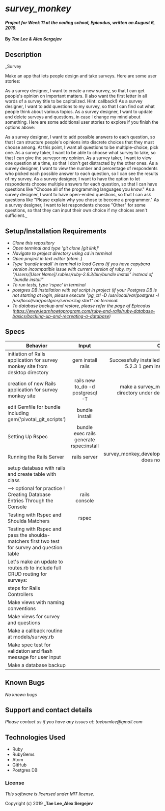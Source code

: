 # _survey_monkey_

#### _Project for Week 11 at the coding school, Epicodus, written on August 6, 2019._

#### By _**Tae Lee & Alex Sergejev**_

## Description

_Survey

Make an app that lets people design and take surveys. Here are some user stories:

As a survey designer, I want to create a new survey, so that I can get people's opinion on important matters. (I also want the first letter in all words of a survey title to be capitalized. Hint: callback!)
As a survey designer, I want to add questions to my survey, so that I can find out what people think about various topics.
As a survey designer, I want to update and delete surveys and questions, in case I change my mind about something.
Here are some additional user stories to explore if you finish the options above:

As a survey designer, I want to add possible answers to each question, so that I can structure people's opinions into discrete choices that they must choose among. At this point, I want all questions to be multiple-choice, pick one.
As a survey taker, I want to be able to choose what survey to take, so that I can give the surveyor my opinion.
As a survey taker, I want to view one question at a time, so that I don't get distracted by the other ones.
As a survey designer, I want to view the number and percentage of respondents who picked each possible answer to each question, so I can see the results of my survey.
As a survey designer, I want to have the option to let respondents choose multiple answers for each question, so that I can have questions like "Choose all of the programming languages you know."
As a survey designer, I want to have open-ended questions, so that I can ask questions like "Please explain why you chose to become a programmer."
As a survey designer, I want to let respondents choose "Other" for some questions, so that they can input their own choice if my choices aren't sufficient._

## Setup/Installation Requirements

* _Clone this repository_
* _Open terminal and type 'git clone [git link]'_
* _Navigate to project directory using cd in terminal_
* _Open project in text editor (atom .)_
* _Type 'bundle install' in terminal to load Gems (if you have capybara version incompatible issue with current version of ruby, try "/Users/[User Name]/.rubies/ruby-2.6.3/bin/bundle install" instead of "bundle install"_
* _To run tests, type 'rspec' in terminal_
* _postgres DB installation with sql script in project (if your Postgres DB is not starting at login, please execute "pg_ctl -D /usr/local/var/postgres -l /usr/local/var/postgres/server.log start" on terminal._
* _To database backup and restore, please refer the page of Epicodus (https://www.learnhowtoprogram.com/ruby-and-rails/ruby-database-basics/backing-up-and-recreating-a-database)_

## Specs
| Behavior      | Input         | Output |
| ------------- |:-------------:| ------:|
| initiation of Rails application for survey monkey site from desktop directory | gem install rails | Successfully installed rails-5.2.3 1 gem installed |
| creation of new Rails application for survey monkey site | rails new to_do  -d postgresql -T | make a survey_monkey directory under desktop. |
| edit Gemfile for bundle including gem('pivotal_git_scripts')| bundle install |
| Setting Up Rspec | bundle exec rails generate rspec:install |
| Running the Rails Server | rails server | survey_monkey_development" does not exist |
| setup database with rails and create table with class |
| --> optional for practice ! Creating Database Entries Through the Console |  rails console |
| Testing with Rspec and Shoulda Matchers | rspec |
| Testing with Rspec and pass the shoulda-matchers first two test for survey and question table |
| Let's make an update to routes.rb to include full CRUD routing for surveys: |
| steps for Rails Controllers |
| Make views with naming conventions |
| Make views for survey and questions |
| Make a callback routine at models/survey.rb |
| Make spec test for validation and flash message for user input |
| Make a database backup |


## Known Bugs

_No known bugs_

## Support and contact details

_Please contact us if you have any issues at: taebumlee@gmail.com_

## Technologies Used

* Ruby
* RubyGems
* Atom
* GitHub
* Postgres DB

### License
_This software is licensed under MIT license._

Copyright (c) 2019 **_Tae Lee_Alex Sergejev**
